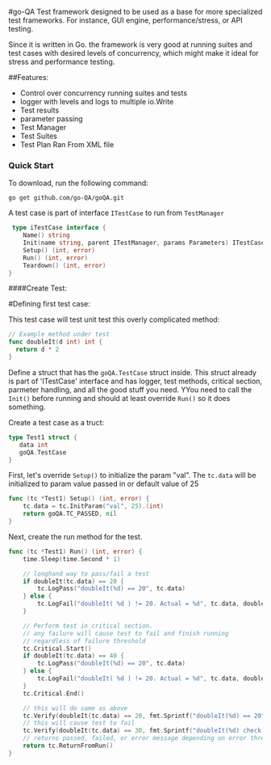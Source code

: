 #go-QA
Test framework designed to be used as a base for more specialized test frameworks. For instance, GUI engine, performance/stress, or API testing.

Since it is written in Go. the framework is very good at running suites and test cases with desired levels of concurrency,  which might make it ideal for stress and performance testing.

##Features:
- Control over concurrency running suites and tests
- logger with levels and logs to multiple io.Write
- Test results
- parameter passing
- Test Manager
- Test Suites
- Test Plan Ran From XML file
 
### Quick Start

To download, run the following command:

~~~
go get github.com/go-QA/goQA.git
~~~


 A test case is part of interface `ITestCase` to run from `TestManager`

```go
 type iTestCase interface {
	Name() string
	Init(name string, parent ITestManager, params Parameters) ITestCase
	Setup() (int, error)
	Run() (int, error)
	Teardown() (int, error)
}
```


####Create Test:

#Defining first test case:

  This test case will test unit test this overly complicated method:
  ```go
 // Example method under test
func doubleIt(d int) int {
	return d * 2
}
```

Define a struct that has the `goQA.TestCase` struct inside.
This struct already is part of 'ITestCase' interface and has logger, test methods, critical section,
parmeter handling, and all the good stuff you need.
YYou need to call the `Init()` before running and should at least override `Run()` so it does
something.

 Create a test case as a truct:

 ```go
type Test1 struct {
	data int
	goQA.TestCase
}
```

First, let's override `Setup()` to initialize the param "val".
The `tc.data` will be initialized to param value passed in or default value of 25
```go
func (tc *Test1) Setup() (int, error) {
	tc.data = tc.InitParam("val", 25).(int)
	return goQA.TC_PASSED, nil
}
```
Next, create the run method for the test. 

```go
func (tc *Test1) Run() (int, error) {
	time.Sleep(time.Second * 1)

	// longhand way to pass/fail a test
	if doubleIt(tc.data) == 20 {
		tc.LogPass("doubleIt(%d) == 20", tc.data)
	} else {
		tc.LogFail("doubleIt( %d ) != 20. Actual = %d", tc.data, doubleIt(tc.data))
	}

	// Perform test in critical section.
	// any failure will cause test to fail and finish running
	// regardless of failure threshold
	tc.Critical.Start()
	if doubleIt(tc.data) == 40 {
		tc.LogPass("doubleIt(%d) == 20", tc.data)
	} else {
		tc.LogFail("doubleIt( %d ) != 20. Actual = %d", tc.data, doubleIt(tc.data))
	}
	tc.Critical.End()

	// this will do same as above
	tc.Verify(doubleIt(tc.data) == 20, fmt.Sprintf("doubleIt(%d) == 20", tc.data), "doubleIt( %d ) != 20. Actual = %d", tc.data, doubleIt(tc.data))
	// this will cause test to fail
	tc.Verify(doubleIt(tc.data) == 30, fmt.Sprintf("doubleIt(%d) check with 30", tc.data), "doubleIt was not 30! returned %d instead", doubleIt(tc.data))
	// returns passed, failed, or error message depending on error threshold and results of run
	return tc.ReturnFromRun()
}
```


